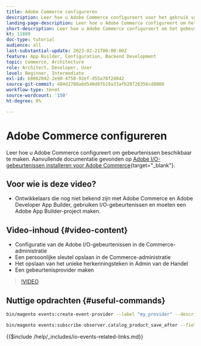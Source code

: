 ```yaml
---
title: Adobe Commerce configureren
description: Leer hoe u Adobe Commerce configureert voor het gebruik van gebeurtenissen in Adobe Developer App Builder.
landing-page-description: Leer hoe u Adobe Commerce configureert om het gebeurtenismechanisme te gebruiken voor gebruik door Adobe Developer App Builder.
short-description: Leer hoe u Adobe Commerce configureert om het gebeurtenismechanisme te gebruiken voor gebruik door Adobe Developer App Builder.
kt: 11889
doc-type: tutorial
audience: all
last-substantial-update: 2023-02-21T00:00:00Z
feature: App Builder, Configuration, Backend Development
topic: Commerce, Architecture
role: Architect, Developer, User
level: Beginner, Intermediate
exl-id: b8062042-2e90-4750-92ef-d55a76f2d842
source-git-commit: 404d2708a6d540d6fb19a33afb20726356cd8000
workflow-type: tm+mt
source-wordcount: '150'
ht-degree: 0%

---
```


# Adobe Commerce configureren

Leer hoe u Adobe Commerce configureert om gebeurtenissen beschikbaar te maken. Aanvullende documentatie gevonden op [Adobe I/O-gebeurtenissen installeren voor Adobe Commerce](https://developer.adobe.com/commerce/events/get-started/installation/){target="_blank"}.

## Voor wie is deze video?

* Ontwikkelaars die nog niet bekend zijn met Adobe Commerce en Adobe Developer App Builder, gebruiken I/O-gebeurtenissen en moeten een Adobe App Builder-project maken.

## Video-inhoud {#video-content}

* Configuratie van de Adobe I/O-gebeurtenissen in de Commerce-administratie
* Een persoonlijke sleutel opslaan in de Commerce-administratie
* Het opslaan van het unieke herkenningsteken in Admin van de Handel
* Een gebeurtenisprovider maken

>[!VIDEO](https://video.tv.adobe.com/v/3415799?quality=12&learn=on)

## Nuttige opdrachten {#useful-commands}

```bash
bin/magento events:create-event-provider --label "my_provider" --description "Provides out-of-process extensibility for Adobe Commerce"

bin/magento events:subscribe observer.catalog_product_save_after --fields=name --fields=price
```

{{$include /help/_includes/io-events-related-links.md}}
